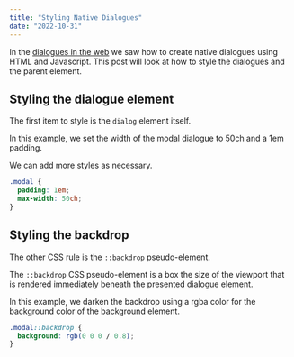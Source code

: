 ```yaml
---
title: "Styling Native Dialogues"
date: "2022-10-31"
---
```


In the [dialogues in the web](https://publishing-project.rivendellweb.net/dialogues-in-the-web/) we saw how to create native dialogues using HTML and Javascript. This post will look at how to style the dialogues and the parent element.

## Styling the dialogue element

The first item to style is the `dialog` element itself.

In this example, we set the width of the modal dialogue to 50ch and a 1em padding.

We can add more styles as necessary.

```css
.modal {
  padding: 1em;
  max-width: 50ch;
}
```

## Styling the backdrop

The other CSS rule is the `::backdrop` pseudo-element.

The `::backdrop` CSS pseudo-element is a box the size of the viewport that is rendered immediately beneath the presented dialogue element.

In this example, we darken the backdrop using a rgba color for the background color of the background element.

```css
.modal::backdrop {
  background: rgb(0 0 0 / 0.8);
}
```
